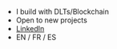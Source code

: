 - I build with DLTs/Blockchain
- Open to new projects
- [LinkedIn](https://www.linkedin.com/in/vidalpaul)
- EN / FR / ES

 

